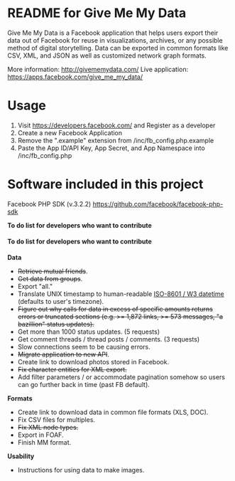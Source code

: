 
	
README for Give Me My Data
======================================================

Give Me My Data is a Facebook application that helps users export their data out of Facebook for reuse in visualizations, archives, or any possible method of digital storytelling. Data can be exported in common formats like CSV, XML, and JSON as well as customized network graph formats.

More information: http://givememydata.com/
Live application: https://apps.facebook.com/give_me_my_data/


Usage
======================================================

1. Visit https://developers.facebook.com/ and Register as a developer
2. Create a new Facebook Application
3. Remove the ".example" extension from /inc/fb_config.php.example
4. Paste the App ID/API Key, App Secret, and App Namespace into /inc/fb_config.php


Software included in this project
======================================================

Facebook PHP SDK (v.3.2.2)
https://github.com/facebook/facebook-php-sdk


<b>To do list for developers who want to contribute</b>
<h4>To do list for developers who want to contribute</h4>


<b>Data</b>
<ul>
	<li><del>Retrieve mutual friends</del>.</li>
	<li><del>Get data from groups</del>.</li>
	<li>Export "all."</li>
	<li>Translate UNIX timestamp to human-readable <a href="http://en.wikipedia.org/wiki/ISO_8601" target="_blank">ISO-8601 / W3 datetime</a> (defaults to user's timezone).</li>
	<li><del>Figure out why calls for data in excess of specific amounts returns errors or truncated sections (e.g. >= 1,872 links, >= 573 messages, "a bazillion" status updates).</del></li>
	<li>Get more than 1000 status updates. (5 requests)</li>
	<li>Get comment threads / thread posts / comments. (3 requests)</li>
	<li>Slow connections seem to be causing errors.</li>
	<li><del>Migrate application to new API</del>.</li>
	<li>Create link to download photos stored in Facebook.</li>
	<li><del>Fix character entities for XML export.</del></li>
	<li>Add filter parameters / or accommodate pagination somehow so users can go further back in time (past FB default).</li>
</ul>

<b>Formats</b>
<ul>
	<li>Create link to download data in common file formats (XLS, DOC).</li>
	<li>Fix CSV files for multiples.</li>
	<li><del>Fix XML node types.</del></li>
	<li>Export in FOAF.</li>
	<li>Finish MM format.</li>
</ul>

<b>Usability</b>
<ul>
	<li>Instructions for using data to make images.</li>
</ul>

